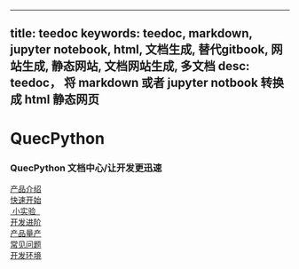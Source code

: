 
---
title: teedoc
keywords: teedoc, markdown, jupyter notebook, html, 文档生成, 替代gitbook, 网站生成, 静态网站, 文档网站生成, 多文档
desc: teedoc， 将 markdown 或者 jupyter notbook 转换成 html 静态网页
---


<div id="home_page">
    <div>
        <h1><span>QuecPython</span></h1>
        <h3>QuecPython 文档中心/让开发更迅速</h3>
    </div>
    <div id="big_btn_wrapper">
        <div class="big_btn">
            <a href="/Quecpython_intro/zh/">产品介绍</a>
        </div>
        <div class="big_btn">
            <a href="/Quick_start/zh/">快速开始</a>
        </div>
        <div class="big_btn">
            <a href="/QuecPythonTest/zh/">&nbsp;小实验&nbsp;&nbsp;</a>
        </div>
    </div>
    <div id="big_btn_wrapper">
        <div class="big_btn">
            <a href="/Advanced_development/zh/">开发进阶</a>
        </div>
        <div class="big_btn">
            <a href="/Mass_production/zh/">产品量产</a>
        </div>
        <div class="big_btn">
            <a href="/FAQ/zh/">常见问题</a>
        </div> 
    </div>
    <div id="big_btn_wrapper">
        <div class="big_btn">
            <a href="/Development_env_tools/zh/">开发环境</a>
        </div>
    </div>

</div>

